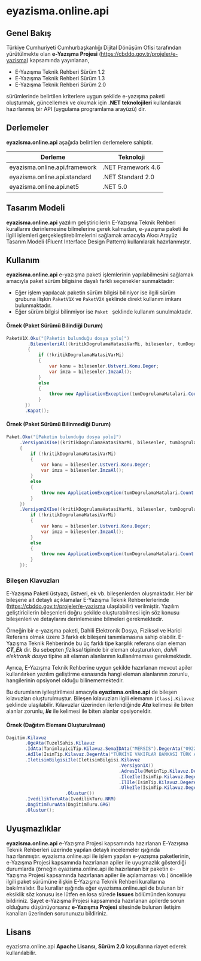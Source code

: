# eyazisma.online.api
## Genel Bakış

Türkiye Cumhuriyeti Cumhurbaşkanlığı Dijital Dönüşüm Ofisi tarafından yürütülmekte olan **e-Yazışma Projesi** (https://cbddo.gov.tr/projeler/e-yazisma) kapsamında yayınlanan,

* E-Yazışma Teknik Rehberi Sürüm 1.2 
* E-Yazışma Teknik Rehberi Sürüm 1.3
* E-Yazışma Teknik Rehberi Sürüm 2.0 

sürümlerinde belirtilen kriterlere uygun şekilde e-yazışma paketi oluşturmak, güncellemek ve okumak için **.NET teknolojileri** kullanılarak hazırlanmış bir API (uygulama programlama arayüzü) dir.

## Derlemeler

**eyazisma.online.api** aşağıda belirtilen derlemelere sahiptir.

|Derleme| Teknoloji|
|--|--|
| eyazisma.online.api.framework | .NET Framework 4.6 |
| eyazisma.online.api.standard | .NET Standard 2.0 |
| eyazisma.online.api.net5 | .NET 5.0 |

## Tasarım Modeli

**eyazisma.online.api** yazılım geliştiricilerin E-Yazışma Teknik Rehberi kurallarını derinlemesine bilmelerine gerek kalmadan, e-yazışma paketi ile ilgili işlemleri gerçekleştirebilmelerini sağlamak amacıyla Akıcı Arayüz Tasarım Modeli (Fluent Interface Design Pattern) kullanılarak hazırlanmıştır.

## Kullanım

**eyazisma.online.api** e-yazışma paketi işlemlerinin yapılabilmesini sağlamak amacıyla paket sürüm bilgisine dayalı farklı seçenekler sunmaktadır:
* Eğer işlem yapılacak paketin sürüm bilgisi biliniyor ise ilgili sürüm grubuna ilişkin ```PaketV1X``` ve ```PaketV2X``` şeklinde direkt kullanım imkanı bulunmaktadır. 
* Eğer sürüm bilgisi bilinmiyor ise ```Paket ``` şeklinde kullanım sunulmaktadır.

#### Örnek (Paket Sürümü Bilindiği Durum)
```c#
PaketV1X.Oku("[Paketin bulunduğu dosya yolu]")
        .BilesenleriAl((kritikDogrulamaHatasiVarMi, bilesenler, tumDogrulamaHatalari) => 
        {
	        if (!kritikDogrulamaHatasiVarMi)
	        {
	            var konu = bilesenler.Ustveri.Konu.Deger;
	            var imza = bilesenler.ImzaAl();
	        }
	        else
	        {
	            throw new ApplicationException(tumDogrulamaHatalari.Count + " adet kritik hata bulunmuştur.");
	        }
       })
       .Kapat();
```
#### Örnek (Paket Sürümü Bilinmediği Durum)
```c#
Paket.Oku("[Paketin bulunduğu dosya yolu]")
     .Versiyon1XIse((kritikDogrulamaHatasiVarMi, bilesenler, tumDogrulamaHatalari) =>
     {
         if (!kritikDogrulamaHatasiVarMi)
         {
             var konu = bilesenler.Ustveri.Konu.Deger;
             var imza = bilesenler.ImzaAl();
         }
         else
         {
             throw new ApplicationException(tumDogrulamaHatalari.Count + " adet kritik hata bulunmuştur.");
         }
     })
     .Versiyon2XIse((kritikDogrulamaHatasiVarMi, bilesenler, tumDogrulamaHatalari) => {
         if (!kritikDogrulamaHatasiVarMi)
         {
             var konu = bilesenler.Ustveri.Konu.Deger;
             var imza = bilesenler.ImzaAl();
         }
         else
         {
             throw new ApplicationException(tumDogrulamaHatalari.Count + " adet kritik hata bulunmuştur.");
         }
     });
```
### Bileşen Klavuzları
E-Yazışma Paketi üstyazı, üstveri, ek vb. bileşenlerden oluşmaktadır. Her bir bileşene ait detaylı açıklamalar E-Yazışma Teknik Rehberlerlerinde (https://cbddo.gov.tr/projeler/e-yazisma ulaşılabilir) verilmiştir. Yazılım geliştiricilerin bileşenleri doğru şekilde oluşturabilmesi için söz konusu bileşenleri ve detaylarını derinlemesine bilmeleri gerekmektedir. 

Örneğin bir e-yazışma paketi, Dahili Elektronik Dosya, Fiziksel ve Harici Referans olmak üzere 3 farklı ek bileşeni tanımlamasına sahip olabilir. E-Yazışma Teknik Rehberinde bu üç farklı tipe karşılık referans olan eleman ***CT_Ek*** dir. Bu sebepten *fiziksel* tipinde bir eleman oluştururken, *dahili elektronik dosya* tipine ait elaman alanlarının kullanılmaması gerekmektedir.

Ayrıca, E-Yazışma Teknik Rehberine uygun şekilde hazırlanan mevcut apiler kullanılırken yazılım geliştirme esnasında hangi eleman alanlarının zorunlu, hangilerinin opsiyonel olduğu bilinememektedir. 

Bu durumların iyileştirilmesi amacıyla **eyazisma.online.api** de bileşen kılavuzları oluşturulmuştur. Bileşen kılavuzları ilgili elemanın ```[Class].Kilavuz``` şeklinde ulaşılabilir. Kılavuzlar üzerinden ilerlendiğinde ***Ata*** kelimesi ile biten alanlar zorunlu, ***Ile*** ile kelimesi ile biten alanlar opsiyoneldir.

#### Örnek (Dağıtım Elemanı Oluşturulması)
```c#
Dagitim.Kilavuz
       .OgeAta(TuzelSahis.Kilavuz
       .IdAta(TanimlayiciTip.Kilavuz.SemaIDAta("MERSIS").DegerAta("0922003497008217").Olustur())
       .AdIle(IsimTip.Kilavuz.DegerAta("TÜRKİYE VAKIFLAR BANKASI TÜRK ANONİM ORTAKLIĞI-KIZILAY ŞUBESİ").Olustur())
       .IletisimBilgisiIle(IletisimBilgisi.Kilavuz
                                          .Versiyon1X()
                                          .AdresIle(MetinTip.Kilavuz.DegerAta("KIZILAY MAHALLESİ İZMİR 1 CAD. NO: 2 A").Olustur())
                                          .IlceIle(IsimTip.Kilavuz.DegerAta("ÇANKAYA").Olustur())
                                          .IlIle(IsimTip.Kilavuz.DegerAta("ANKARA").Olustur())
                                          .UlkeIle(IsimTip.Kilavuz.DegerAta("TÜRKİYE").Olustur())
					  .Olustur())
       .IvedilikTuruAta(IvedilikTuru.NRM)
       .DagitimTuruAta(DagitimTuru.GRG)
       .Olustur();
```
## Uyuşmazlıklar
**eyazisma.online.api** e-Yazışma Projesi kapsamında hazırlanan E-Yazışma Teknik Rehberleri üzerinde yapılan detaylı incelemeler ışığında hazırlanmıştır. eyazisma.online.api ile işlem yapılan e-yazışma paketlerinin, e-Yazışma Projesi kapsamında hazırlanan apiler ile uyuşmazlık gösterdiği durumlarda (örneğin eyazisma.online.api ile hazırlanan bir paketin e-Yazışma Projesi kapsamında hazırlanan apiler ile açılamaması vb.) öncelikle ilgili paket sürümüne ilişkin E-Yazışma Teknik Rehberi kurallarına bakılmalıdır. Bu kurallar ışığında eğer eyazisma.online.api de bulunan bir eksiklik söz konusu ise lütfen en kısa sürede **Issues** bölümünden konuyu bildiriniz. Şayet e-Yazışma Projesi kapsamında hazırlanan apilerde sorun olduğunu düşünüyorsanız **e-Yazışma Projesi** sitesinde bulunan iletişim kanalları üzerinden sorununuzu bildiriniz.

## Lisans

eyazisma.online.api **Apache Lisansı, Sürüm 2.0** koşullarına riayet ederek kullanılabilir.
